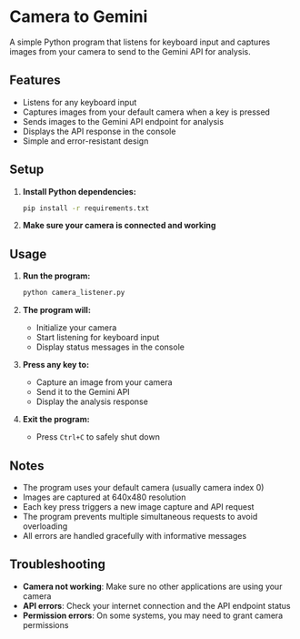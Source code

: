 # Camera to Gemini

A simple Python program that listens for keyboard input and captures images from your camera to send to the Gemini API for analysis.

## Features

- Listens for any keyboard input
- Captures images from your default camera when a key is pressed
- Sends images to the Gemini API endpoint for analysis
- Displays the API response in the console
- Simple and error-resistant design

## Setup

1. **Install Python dependencies:**
   ```bash
   pip install -r requirements.txt
   ```

2. **Make sure your camera is connected and working**

## Usage

1. **Run the program:**
   ```bash
   python camera_listener.py
   ```

2. **The program will:**
   - Initialize your camera
   - Start listening for keyboard input
   - Display status messages in the console

3. **Press any key to:**
   - Capture an image from your camera
   - Send it to the Gemini API
   - Display the analysis response

4. **Exit the program:**
   - Press `Ctrl+C` to safely shut down

## Notes

- The program uses your default camera (usually camera index 0)
- Images are captured at 640x480 resolution
- Each key press triggers a new image capture and API request
- The program prevents multiple simultaneous requests to avoid overloading
- All errors are handled gracefully with informative messages

## Troubleshooting

- **Camera not working**: Make sure no other applications are using your camera
- **API errors**: Check your internet connection and the API endpoint status
- **Permission errors**: On some systems, you may need to grant camera permissions 